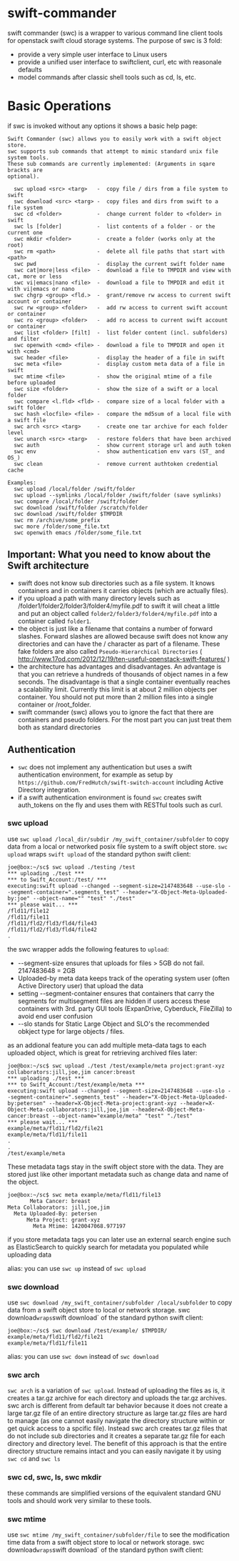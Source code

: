 swift-commander
===============

swift commander (swc) is a wrapper to various command line client tools 
for openstack swift cloud storage systems. The purpose of swc is 3 fold:

 - provide a very simple user interface to Linux users
 - provide a unified user interface to swiftclient, curl, etc with reasonale defaults
 - model commands after classic shell tools such as cd, ls, etc.

# Basic Operations

if swc is invoked without any options it shows a basic help page:

```
Swift Commander (swc) allows you to easily work with a swift object store.
swc supports sub commands that attempt to mimic standard unix file system tools.
These sub commands are currently implemented: (Arguments in sqare brackts are 
optional).

  swc upload <src> <targ>   -  copy file / dirs from a file system to swift
  swc download <src> <targ> -  copy files and dirs from swift to a file system
  swc cd <folder>           -  change current folder to <folder> in swift
  swc ls [folder]           -  list contents of a folder - or the current one
  swc mkdir <folder>        -  create a folder (works only at the root)
  swc rm <path>             -  delete all file paths that start with <path>
  swc pwd                   -  display the current swift folder name
  swc cat|more|less <file>  -  download a file to TMPDIR and view with cat, more or less
  swc vi|emacs|nano <file>  -  download a file to TMPDIR and edit it with vi|emacs or nano
  swc chgrp <group> <fld.>  -  grant/remove rw access to current swift account or container
  swc rw <group> <folder>   -  add rw access to current swift account or container
  swc ro <group> <folder>   -  add ro access to current swift account or container
  swc list <folder> [filt]  -  list folder content (incl. subfolders) and filter
  swc openwith <cmd> <file> -  download a file to TMPDIR and open it with <cmd>
  swc header <file>         -  display the header of a file in swift
  swc meta <file>           -  display custom meta data of a file in swift
  swc mtime <file>          -  show the original mtime of a file before uploaded
  swc size <folder>         -  show the size of a swift or a local folder
  swc compare <l.fld> <fld> -  compare size of a local folder with a swift folder
  swc hash <locfile> <file> -  compare the md5sum of a local file with a swift file
  swc arch <src> <targ>     -  create one tar archive for each folder level
  swc unarch <src> <targ>   -  restore folders that have been archived
  swc auth                  -  show current storage url and auth token
  swc env                   -  show authentication env vars (ST_ and OS_)
  swc clean                 -  remove current authtoken credential cache

Examples:
  swc upload /local/folder /swift/folder
  swc upload --symlinks /local/folder /swift/folder (save symlinks)
  swc compare /local/folder /swift/folder
  swc download /swift/folder /scratch/folder
  swc download /swift/folder $TMPDIR
  swc rm /archive/some_prefix
  swc more /folder/some_file.txt
  swc openwith emacs /folder/some_file.txt
```

## Important: What you need to know  about the Swift architecture 

 - swift does not know sub directories such as a file system. It knows containers and in containers it carries objects (which are actually files).
 - if you upload a path with many directory levels such as /folder1/folder2/folder3/folder4/myfile.pdf to swift it will cheat a little and put an object called `folder2/folder3/folder4/myfile.pdf` into a container called `folder1`. 
 - the object is just like a filename that contains a number of forward slashes. Forward slashes are allowed because swift does not know any directories and can have the / character as part of a filename. These fake folders are also called `Pseudo-Hierarchical Directories` ( http://www.17od.com/2012/12/19/ten-useful-openstack-swift-features/ ) 
 - the architecture has advantages and disadvantages. An advantage is that you can retrieve a hundreds of thousands of object names in a few seconds. The disadvantage is that a single container eventually reaches a scalability limit. Currently this limit is at about 2 million objects per container. You should not put more than 2 million files into a single container or /root_folder.
 - swift commander (swc) allows you to ignore the fact that there are containers and pseudo folders. For the most part you can just treat them both as standard directories

## Authentication

 - `swc` does not implement any authentication but uses a swift authentication environment, for example as setup by `https://github.com/FredHutch/swift-switch-account` including Active Directory integration.
 - if a swift authentication environment is found `swc` creates swift auth_tokens on the fly and uses them with RESTful tools such as curl.

### swc upload 

use `swc upload /local_dir/subdir /my_swift_container/subfolder` to copy data from a local or networked posix file system to a swift object store. `swc upload` wraps `swift upload` of the standard python swift client:

```
joe@box:~/sc$ swc upload ./testing /test
*** uploading ./test ***
*** to Swift_Account:/test/ ***
executing:swift upload --changed --segment-size=2147483648 --use-slo --segment-container=".segments_test" --header="X-Object-Meta-Uploaded-by:joe" --object-name="" "test" "./test"
*** please wait... ***
/fld11/file12
/fld11/file11
/fld11/fld2/fld3/fld4/file43
/fld11/fld2/fld3/fld4/file42
.

```

the swc wrapper adds the following features to `upload`:

 - --segment-size ensures that uploads for files > 5GB do not fail. 2147483648 = 2GB
 - Uploaded-by meta data keeps track of the operating system user (often Active Directory user) that upload the data
 - setting --segment-container ensures that containers that carry the segments for multisegment files are hidden if users access these containers with 3rd. party GUI tools (ExpanDrive, Cyberduck, FileZilla) to avoid end user confusion
 - --slo stands for Static Large Object and SLO's the recommended obkject type for large objects / files. 


as an addional feature you can add multiple meta-data tags to each uploaded object, which is great for retrieving archived files later:

```
joe@box:~/sc$ swc upload ./test /test/example/meta project:grant-xyz collaborators:jill,joe,jim cancer:breast
*** uploading ./test ***
*** to Swift_Account:/test/example/meta ***
executing:swift upload --changed --segment-size=2147483648 --use-slo --segment-container=".segments_test" --header="X-Object-Meta-Uploaded-by:petersen" --header=X-Object-Meta-project:grant-xyz --header=X-Object-Meta-collaborators:jill,joe,jim --header=X-Object-Meta-cancer:breast --object-name="example/meta" "test" "./test"
*** please wait... ***
example/meta/fld11/fld2/file21
example/meta/fld11/file11
.
.
/test/example/meta
``` 

These metadata tags stay in the swift object store with the data. They are stored just like other important metadata such as change data and name of the object. 

```
joe@box:~/sc$ swc meta example/meta/fld11/file13
       Meta Cancer: breast
Meta Collaborators: jill,joe,jim
  Meta Uploaded-By: petersen
      Meta Project: grant-xyz
        Meta Mtime: 1420047068.977197

```
if you store metadata tags you can later use an external search engine such as ElasticSearch to quickly search for metadata you populated while uploading data

alias: you can use `swc up` instead of `swc upload`


### swc download 

use `swc download /my_swift_container/subfolder /local/subfolder` to copy data from a swift object store to local or network storage. swc download` wraps `swift download` of the standard python swift client:
```
joe@box:~/sc$ swc download /test/example/ $TMPDIR/ 
example/meta/fld11/fld2/file21
example/meta/fld11/file11
```

alias: you can use `swc down` instead of `swc download`

### swc arch 

`swc arch` is a variation of `swc upload`. Instead of uploading the files as is, it creates a tar.gz archive for each directory and uploads the tar.gz archives. swc arch is different from default tar behavior because it does not create a large tar.gz file of an entire directory structure as large tar.gz files are hard to manage (as one cannot easily navigate the directory structure within or get quick access to a spcific file). Instead swc arch creates tar.gz files that do not include sub directories and it creates a separate tar.gz file for each directory and directory level. The benefit of this approach is that the entire directory structure remains intact and you can easily navigate it by using  `swc cd` and `swc ls`

### swc cd, swc, ls, swc mkdir 

these commands are simplified versions of the equivalent standard GNU tools and should work very similar to these tools.

### swc mtime

use `swc mtime /my_swift_container/subfolder/file` to see the modification time data from a swift object store to local or network storage. swc download` wraps `swift download` of the standard python swift client:



